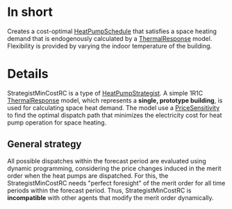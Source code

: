 # In short

Creates a cost-optimal [HeatPumpSchedule](./HeatPumpSchedule) that satisfies a space heating demand that is endogenously
calculated by a [ThermalResponse](./ThermalResponse) model.
Flexibility is provided by varying the indoor temperature of the building.

# Details

StrategistMinCostRC is a type of [HeatPumpStrategist](./HeatPumpStrategist).
A simple 1R1C [ThermalResponse](./ThermalResponse) model, which represents a **single, prototype building**, is used for
calculating space heat demand.
The model use a [PriceSensitivity](./PriceSensitivity) to find the optimal dispatch path that minimizes the electricity
cost for heat pump operation for space heating.

## General strategy

All possible dispatches within the forecast period are evaluated using dynamic programming,
considering the price changes induced in the merit order when the heat pumps are dispatched.
For this, the StrategistMinCostRC needs "perfect foresight" of the merit order for all time periods
within the forecast period. Thus, StrategistMinCostRC is **incompatible** with other agents that modify the
merit order dynamically.
